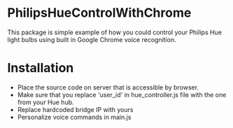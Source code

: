 # PhilipsHueControlWithChrome

This package is simple example of how you could control your Philips Hue light bulbs using built in Google Chrome voice recognition.

# Installation
- Place the source code on server that is accessible by browser.
- Make sure that you replace 'user_id' in hue_controller.js file with the one from your Hue hub.
- Replace hardcoded bridge IP with yours 
- Personalize voice commands in main.js
